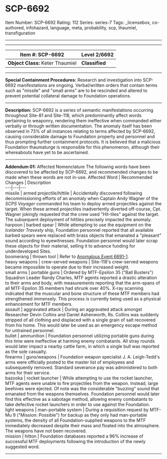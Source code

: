 # SCP-6692
Item Number: SCP-6692
Rating: 112
Series: series-7
Tags: _licensebox, co-authored, infohazard, language, meta, probability, scp, thaumiel, transfiguration

---

* * *
**Item #:** SCP-6692 | **Level 2/6692**  
---|---  
**Object Class:** Keter Thaumiel | **Classified**  
* * *
**Special Containment Procedures:**
Research and investigation into SCP-6692 manifestations are ongoing. Verbal/written orders that contain terms such as "missile" and "small arms" are to be rescinded and altered to prevent potential collateral damage to Foundation operations.
* * *
**Description:**
SCP-6692 is a series of semantic manifestations occurring throughout Site-81 and Site-118, which predominantly affect words pertaining to weaponry, rendering them ineffective when commanded either verbally or through written documentation. The anomaly itself has been observed in 73% of all instances relating to terms affected by SCP-6692, causing considerable damage to Foundation property and personnel and thus prompting further containment protocols. It is believed that a malicious Foundation thaumaturge is responsible for this phenomenon, although their whereabouts have yet to be ascertained.
* * *
**Addendum 01:** Affected Nomenclature
The following words have been discovered to be affected by SCP-6692, and recommended changes to be made when these words are not in-use.
Affected Word | Recommended Changes | Description  
---|---|---  
missile | armed projectile/hittile | Accidentally discovered following decommissioning efforts of an anomaly when Captain Andy Wagner of the _SCPS Voyager_ commanded his team to deploy armed projectiles against the target. When these armed projectiles inadvertently diverted off-course, Cpt. Wagner jokingly requested that the crew used "Hit-tiles" against the target. The subsequent deployment of hittiles precisely impacted the anomaly.  
harpoon | barbed spear | While attempting to use the equipment on the _Icelander Travesty_ ship, Foundation personnel reported that all available barbed spears were replaced with brass objects that emanated a "pleasant" sound according to eyewitnesses. Foundation personnel would later scrap these objects for their material, selling it to advance funding for underdeveloped Sites.  
boomerang | thrown tool | Refer to [Anomalous Event 6691-1](/scp-6691).  
heavy weapons | crew-served weapons | Site-118's crew-served weapons became impossible to operate due to their increased weight.  
small arms | portable guns | Ordered by MTF-Epsilon 35 ("Ball Busters") Squadron Leader Randy Charles, MTF agents reported a drastic alteration to their arms and body, with measurements reporting that the arm-spans of all MTF-Epsilon 35 members had shrunk over 40%. X-ray scanning indicated that the muscular and bone structure of these MTF members had strengthened immensely. This process is currently being used as a physical enhancement for MTF members.  
assault | aggravated attack | During an aggravated attack amongst Researcher Devin Collins and Daniel Ashenworth, Rs. Collins was suddenly stripped of all clothing and displaced with a single grain of salt recovered from his home. This would later be used as an emergency escape method for untrained personnel.  
bullet | ammunition | Foundation personnel utilizing portable guns during this time were ineffective at harming enemy combatants. All stray rounds would later impact a nearby cattle farm, in which a single bull was reported as the sole casualty.  
firearms | guns/weapons | Foundation weapon specialist J. A. Leigh-Tedd's arms were officially posted to the master list of employees and subsequently removed. Standard severance pay was administered to both arms for their service.  
bazooka | rocket launcher | While attempting to use the rocket launcher, MTF agents were unable to fire projectiles from the weapon. Instead, large beehives were ejected. Of note was the considerable "buzzing" sound that emanated from the weapons themselves. Foundation personnel would later find this effective as a sabotage method, allowing enemy combatants to take defective rocket launchers in order to use against the Foundation.  
light weapons | man-portable system | During a requisition request by MTF-Mu 9 ("Mission: Possible") for backup as they only had man-portable systems, the density of all Foundation-supplied weapons to the MTF immediately decreased despite their mass and floated into the atmosphere. The weapons have not been recovered.  
mission | hitton | Foundation databases reported a 96% increase of successful MTF deployments following the introduction of the newly suggested word.  
* * *